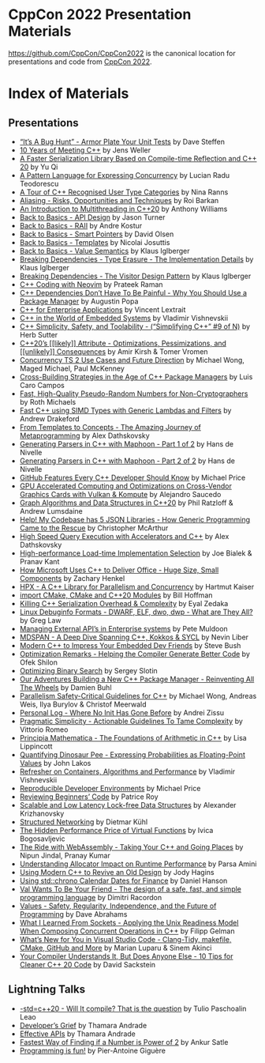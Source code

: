 CppCon 2022 Presentation Materials
==================================

https://github.com/CppCon/CppCon2022 is the canonical location for presentations
and code from [CppCon 2022](http://cppcon.org).

# Index of Materials

## Presentations

- [“It’s A Bug Hunt” - Armor Plate Your Unit Tests](Presentations/its-a-bug-hunt-fix1.pdf) by Dave Steffen
- [10 Years of Meeting C++](Presentations/10-years-of-meeting-C.pdf) by Jens Weller
- [A Faster Serialization Library Based on Compile-time Reflection and C++ 20](Presentations/A-Faster-Serialization-Library-Based-on-Compile-time-Reflection-and-C-20-Yu-Qi-CppCon-2022.pdf) by Yu Qi
- [A Pattern Language for Expressing Concurrency](Presentations/CppCon2022-a_pattern_language_for_expressing_concurrency.pdf) by Lucian Radu Teodorescu
- [A Tour of C++ Recognised User Type Categories](Presentations/CPPCON-2022-Tour-of-User-defined-types-in-C.pdf) by Nina Ranns
- [Aliasing - Risks, Opportunities and Techniques](Presentations/Aliasing-Roi-Barkan-CppCon-2022-1.pdf) by Roi Barkan
- [An Introduction to Multithreading in C++20](Presentations/introduction_to_multithreading_cpp20-1.pdf) by Anthony Williams
- [Back to Basics - API Design](Presentations/CppCon-2022-Jason-Turner-API-Design-Back-to-Basics.pdf) by Jason Turner
- [Back to Basics - RAII](Presentations/Cppcon-2022-Back-to-Basics-RAII.pdf) by Andre Kostur
- [Back to Basics - Smart Pointers](Presentations/Olsen-Smart-Pointers-CppCon22.pdf) by David Olsen
- [Back to Basics - Templates](Presentations/CTemplates_cppcon_220918.pdf) by Nicolai Josuttis
- [Back to Basics - Value Semantics](Presentations/Back-to-Basics-Value-Semantics-Klaus-Iglberger-CppCon-2022.pdf) by Klaus Iglberger
- [Breaking Dependencies - Type Erasure - The Implementation Details](Presentations/Type-Erasure-The-Implementation-Details-Klaus-Iglberger-CppCon-2022.pdf) by Klaus Iglberger
- [Breaking Dependencies - The Visitor Design Pattern](Presentations/Breaking-Dependencies-The-Visitor-Design-Pattern-Klaus-Iglberger-CppCon-2022.pdf) by Klaus Iglberger
- [C++ Coding with Neovim](Presentations/Prateek-Raman-CppCon2022-cpp-coding-with-neovim-20220913_1940.pdf) by Prateek Raman
- [C++ Dependencies Don’t Have To Be Painful - Why You Should Use a Package Manager](Presentations/C-Dependencies-Dont-Have-To-Be-Painful-Why-You-Should-Use-a-Package-Manager.pdf) by Augustin Popa
- [C++ for Enterprise Applications](Presentations/C-for-Enterprise-Applications.pdf) by Vincent Lextrait
- [C++ in the World of Embedded Systems](Presentations/C_in_the_World_of_Embedded_Systems.pdf) by Vladimir Vishnevskii
- [C++ Simplicity, Safety, and Toolability - (“Simplifying C++” #9 of N)](Presentations/CppCon-2022-Sutter.pdf) by Herb Sutter
- [C++20’s [[likely]] Attribute - Optimizations, Pessimizations, and [[unlikely]] Consequences](Presentations/C20-likely-Attribute-Optimizations-Pessimizations-and-unlikely-Consequences.pdf) by Amir Kirsh & Tomer Vromen
- [Concurrency TS 2 Use Cases and Future Direction](Presentations/CPPCON-2022_Concurrency_TS_2_Use_Cases.pdf) by Michael Wong, Maged Michael, Paul McKenney
- [Cross-Building Strategies in the Age of C++ Package Managers](Presentations/Cross-building-strategies-in-the-age-of-C-package-managers-publish.pdf) by Luis Caro Campos
- [Fast, High-Quality Pseudo-Random Numbers for Non-Cryptographers](Presentations/Fast-High-Quality-Pseudo-Random-Numbers-CPPCon2022-Roth-Michaels.pdf) by Roth Michaels
- [Fast C++ using SIMD Types with Generic Lambdas and Filters](https://github.com/CppCon/CppCon2022/blob/main/Presentations/Fast%20C%2B%2B%20using%20SIMD%20Types%20with%20Generic%20Lambdas%20and%20Filters.pdf) by Andrew Drakeford
- [From Templates to Concepts - The Amazing Journey of Metaprogramming](Presentations/From-Templates-to-Concepts.pdf) by Alex Dathskovsky
- [Generating Parsers in C++ with Maphoon - Part 1 of 2](Presentations/Generating_Parsers_in_Cpp_with_Maphoon_Part_1.pdf) by Hans de Nivelle
- [Generating Parsers in C++ with Maphoon - Part 2 of 2](Presentations/Generating_Parsers_in_Cpp_with_Maphoon_Part_2.pdf) by Hans de Nivelle
- [GitHub Features Every C++ Developer Should Know](Presentations/GitHub-Features-Every-C-Developer-Should-Know.pdf) by Michael Price
- [GPU Accelerated Computing and Optimizations on Cross-Vendor Graphics Cards with Vulkan & Kompute](Presentations/CppCon-2022-GPU-Computing-Made-Simple-with-the-C-Vulkan-SDK-the-C-Kompute-Framework-AMD-Qualcomm-NVIDIA-Friends.pdf) by Alejandro Saucedo
- [Graph Algorithms and Data Structures in C++20](Presentations/C-Phil-Ratzloff-CppCon-2022.pdf) by Phil Ratzloff & Andrew Lumsdaine
- [Help! My Codebase has 5 JSON Libraries - How Generic Programming Came to the Rescue](Presentations/CppCon-2022-How-Generic-Programming-came-to-the-rescue.pdf) by Christopher McArthur
- [High Speed Query Execution with Accelerators and C++](Presentations/High-Speed-query-execution-with-accelerators-and-CPP.pdf) by Alex Dathskovsky
- [High-performance Load-time Implementation Selection](Presentations/Load-Time-Function-Selection.pdf) by Joe Bialek & Pranav Kant
- [How Microsoft Uses C++ to Deliver Office - Huge Size, Small Components](Presentations/How-Microsoft-Uses-C-to-Deliver-Office-Zachary-Henkel-CppCon-2022.pdf) by Zachary Henkel
- [HPX - A C++ Library for Parallelism and Concurrency](Presentations/HPX-A-C-Standard-Library-for-Parallelism-and-Concurrency-CppCon-2022-1.pdf) by Hartmut Kaiser
- [import CMake, CMake and C++20 Modules](Presentations/import_cmake_cmake_and_cpp20_modules.pdf) by Bill Hoffman
- [Killing C++ Serialization Overhead & Complexity](Presentations/Killing-C%2B%2B-Serialization-Overhead-%26-Complexity-EyalZedaka.pdf) by Eyal Zedaka
- [Linux Debuginfo Formats - DWARF, ELF, dwo, dwp - What are They All?](Presentations/greg_law_cppcon_2022.odp) by Greg Law
- [Managing External API’s in Enterprise systems](Presentations/ManagingApis3c.pdf) by Pete Muldoon
- [MDSPAN - A Deep Dive Spanning C++, Kokkos & SYCL](Presentations/MDSPAN-A-Deep-Dive-Spanning-C-Kokkos-SYCL.pdf) by Nevin Liber
- [Modern C++ to Impress Your Embedded Dev Friends](Presentations/Cppcon2022-slides-Bush.pdf) by Steve Bush
- [Optimization Remarks - Helping the Compiler Generate Better Code](Presentations/Optimization-Remarks.pdf) by Ofek Shilon
- [Optimizing Binary Search](Presentations/binary-search-cppcon.pdf) by Sergey Slotin
- [Our Adventures Building a New C++ Package Manager - Reinventing All The Wheels](Presentations/DamienBuhl-CppCon2022.pdf) by Damien Buhl
- [Parallelism Safety-Critical Guidelines for C++](Presentations/cppcon-2022-safety-guidelines-for-C-parallel-and-concurrency-1.pdf) by Michael Wong, Andreas  Weis, Ilya Burylov & Christof Meerwald
- [Personal Log - Where No Init Has Gone Before](Presentations/Personal-Log_-Where-No-Init-Has-Gone-Before.pdf) by Andrei Zissu
- [Pragmatic Simplicity - Actionable Guidelines To Tame Complexity](Presentations/vittorio_romeo_pragmatic_simplicity.pdf) by Vittorio Romeo
- [Principia Mathematica - The Foundations of Arithmetic in C++](Presentations/Principia-Mathematica.pdf) by Lisa Lippincott
- [Quantifying Dinosaur Pee - Expressing Probabilities as Floating-Point Values](Presentations/Dino-Pee.pdf) by John Lakos
- [Refresher on Containers, Algorithms and Performance](Presentations/Refresher-on-Containers-Algorithms-and-Performance.pdf) by Vladimir Vishnevskii
- [Reproducible Developer Environments](Presentations/Reproducible-Developer-Environments.pdf) by Michael Price
- [Reviewing Beginners’ Code](Presentations/CppCon-2022-Patrice-Roy-Reviewing-Beginners-Code.pdf) by Patrice Roy
- [Scalable and Low Latency Lock-free Data Structures](Presentations/scalable_and_low_latency_lock-free_data_structures.pdf) by Alexander Krizhanovsky
- [Structured Networking](Presentations/structed-networking-cppcon-2022.cpp.pdf) by Dietmar Kühl
- [The Hidden Performance Price of Virtual Functions](Presentations/CppCon-The-Hidden-Performance-Price-of-Virtual-Functions.pdf) by Ivica Bogosavljevic
- [The Ride with WebAssembly - Taking Your C++ and Going Places](Presentations/CppCon2022-WebAssembly.pdf) by Nipun Jindal, Pranay Kumar
- [Understanding Allocator Impact on Runtime Performance](Presentations/cppcon-understanding_allocator_impact_on_runtime_performance.pdf) by Parsa Amini
- [Using Modern C++ to Revive an Old Design](Presentations/cppcon2022_using_modern_cpp_to_revive_an_old_design.pdf) by Jody Hagins
- [Using std::chrono Calendar Dates for Finance](Presentations/StdChronoDates_CppCon2022_CORRECTED.pdf) by Daniel Hanson
- [Val Wants To Be Your Friend - The design of a safe, fast, and simple programming language](Presentations/Val-at-CppCon-2022.pdf) by Dimitri Racordon
- [Values - Safety, Regularity, Independence, and the Future of Programming](Presentations/CPPCon-Values.pdf) by Dave Abrahams
- [What I Learned From Sockets - Applying the Unix Readiness Model When Composing Concurrent Operations in C++](Presentations/what_i_learned_from_sockets.pdf) by Filipp Gelman
- [What’s New for You in Visual Studio Code - Clang-Tidy, makefile, CMake, GitHub and More](Presentations/VSCode-session-CppCon2022-upload.pdf) by Marian Luparu & Sinem Akinci
- [Your Compiler Understands It, But Does Anyone Else - 10 Tips for Cleaner C++ 20 Code](Presentations/Your-Compiler-Understands-It-But-Does-Anyone-Else.pdf) by David Sackstein


## Lightning Talks

- [-std=c++20 - Will It compile? That is the question](Lightning%20Talks/_std%3Dc%2B%2B20%20__%20Will%20It%20compile%20That%20is%20the%20question%20Tulio%20Leao.pdf) by Tulio Paschoalin Leao
- [Developer’s Grief](Lightning%20Talks/Developer%20Grief%20Thamara%20Andrade.pdf) by Thamara Andrade
- [Effective APIs](Lightning%20Talks/Effective%20APIs%20Thamara%20Andrade.pdf) by Thamara Andrade
- [Fastest Way of Finding if a Number is Power of 2](Lightning%20Talks/USE_THIS_ERRORS_CORRECTED_Fastest%20way%20of%20finding%20if%20a%20number%20is%20a%20Power%20of%202%20_%20CppCon%202022%20Ankur%20Satle.pdf) by Ankur Satle
- [Programming is fun!](Lightning%20Talks/Programming%20is%20fun!_cppcon%20Pier_Antoine%20Gigu%C5%A0re.pptx) by Pier-Antoine Giguère
